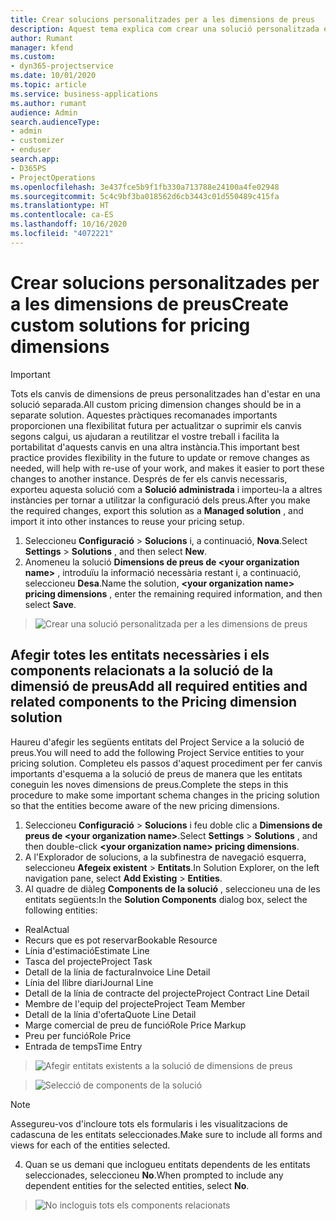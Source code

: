 ```yaml
---
title: Crear solucions personalitzades per a les dimensions de preus
description: Aquest tema explica com crear una solució personalitzada en crear dimensions de preus personalitzades.
author: Rumant
manager: kfend
ms.custom:
- dyn365-projectservice
ms.date: 10/01/2020
ms.topic: article
ms.service: business-applications
ms.author: rumant
audience: Admin
search.audienceType:
- admin
- customizer
- enduser
search.app:
- D365PS
- ProjectOperations
ms.openlocfilehash: 3e437fce5b9f1fb330a713788e24100a4fe02948
ms.sourcegitcommit: 5c4c9bf3ba018562d6cb3443c01d550489c415fa
ms.translationtype: HT
ms.contentlocale: ca-ES
ms.lasthandoff: 10/16/2020
ms.locfileid: "4072221"
---
```

# <a name="create-custom-solutions-for-pricing-dimensions"></a><span data-ttu-id="5ae84-103">Crear solucions personalitzades per a les dimensions de preus</span><span class="sxs-lookup"><span data-stu-id="5ae84-103">Create custom solutions for pricing dimensions</span></span>

> [!IMPORTANT]
> <span data-ttu-id="5ae84-104">Tots els canvis de dimensions de preus personalitzades han d'estar en una solució separada.</span><span class="sxs-lookup"><span data-stu-id="5ae84-104">All custom pricing dimension changes should be in a separate solution.</span></span> <span data-ttu-id="5ae84-105">Aquestes pràctiques recomanades importants proporcionen una flexibilitat futura per actualitzar o suprimir els canvis segons calgui, us ajudaran a reutilitzar el vostre treball i facilita la portabilitat d'aquests canvis en una altra instància.</span><span class="sxs-lookup"><span data-stu-id="5ae84-105">This important best practice provides flexibility in the future to update or remove changes as needed, will help with re-use of your work, and makes it easier to port these changes to another instance.</span></span> <span data-ttu-id="5ae84-106">Després de fer els canvis necessaris, exporteu aquesta solució com a **Solució administrada** i importeu-la a altres instàncies per tornar a utilitzar la configuració dels preus.</span><span class="sxs-lookup"><span data-stu-id="5ae84-106">After you make the required changes, export this solution as a **Managed solution** , and import it into other instances to reuse your pricing setup.</span></span>

1. <span data-ttu-id="5ae84-107">Seleccioneu **Configuració** > **Solucions** i, a continuació, **Nova**.</span><span class="sxs-lookup"><span data-stu-id="5ae84-107">Select **Settings** > **Solutions** , and then select **New**.</span></span> 
2. <span data-ttu-id="5ae84-108">Anomeneu la solució **Dimensions de preus de \<your organization name>** , introduïu la informació necessària restant i, a continuació, seleccioneu **Desa**.</span><span class="sxs-lookup"><span data-stu-id="5ae84-108">Name the solution, **\<your organization name> pricing dimensions** , enter the remaining required information, and then select **Save**.</span></span>

> ![Crear una solució personalitzada per a les dimensions de preus](media/Creation-of-custom-pricing-dimension-solution.PNG)
  
## <a name="add-all-required-entities-and-related-components-to-the-pricing-dimension-solution"></a><span data-ttu-id="5ae84-110">Afegir totes les entitats necessàries i els components relacionats a la solució de la dimensió de preus</span><span class="sxs-lookup"><span data-stu-id="5ae84-110">Add all required entities and related components to the Pricing dimension solution</span></span>
<span data-ttu-id="5ae84-111">Haureu d'afegir les següents entitats del Project Service a la solució de preus.</span><span class="sxs-lookup"><span data-stu-id="5ae84-111">You will need to add the following Project Service entities to your pricing solution.</span></span> <span data-ttu-id="5ae84-112">Completeu els passos d'aquest procediment per fer canvis importants d'esquema a la solució de preus de manera que les entitats coneguin les noves dimensions de preus.</span><span class="sxs-lookup"><span data-stu-id="5ae84-112">Complete the steps in this procedure to make some important schema changes in the pricing solution so that the entities become aware of the new pricing dimensions.</span></span>

1. <span data-ttu-id="5ae84-113">Seleccioneu **Configuració** > **Solucions** i feu doble clic a **Dimensions de preus de \<your organization name>**.</span><span class="sxs-lookup"><span data-stu-id="5ae84-113">Select **Settings** > **Solutions** , and then double-click **\<your organization name> pricing dimensions**.</span></span> 
2. <span data-ttu-id="5ae84-114">A l'Explorador de solucions, a la subfinestra de navegació esquerra, seleccioneu **Afegeix existent** > **Entitats**.</span><span class="sxs-lookup"><span data-stu-id="5ae84-114">In Solution Explorer, on the left navigation pane, select **Add Existing** > **Entities**.</span></span>
3. <span data-ttu-id="5ae84-115">Al quadre de diàleg **Components de la solució** , seleccioneu una de les entitats següents:</span><span class="sxs-lookup"><span data-stu-id="5ae84-115">In the **Solution Components** dialog box, select the following entities:</span></span>

- <span data-ttu-id="5ae84-116">Real</span><span class="sxs-lookup"><span data-stu-id="5ae84-116">Actual</span></span>
- <span data-ttu-id="5ae84-117">Recurs que es pot reservar</span><span class="sxs-lookup"><span data-stu-id="5ae84-117">Bookable Resource</span></span>
- <span data-ttu-id="5ae84-118">Línia d'estimació</span><span class="sxs-lookup"><span data-stu-id="5ae84-118">Estimate Line</span></span>
- <span data-ttu-id="5ae84-119">Tasca del projecte</span><span class="sxs-lookup"><span data-stu-id="5ae84-119">Project Task</span></span>
- <span data-ttu-id="5ae84-120">Detall de la línia de factura</span><span class="sxs-lookup"><span data-stu-id="5ae84-120">Invoice Line Detail</span></span>
- <span data-ttu-id="5ae84-121">Línia del llibre diari</span><span class="sxs-lookup"><span data-stu-id="5ae84-121">Journal Line</span></span>
- <span data-ttu-id="5ae84-122">Detall de la línia de contracte del projecte</span><span class="sxs-lookup"><span data-stu-id="5ae84-122">Project Contract Line Detail</span></span>
- <span data-ttu-id="5ae84-123">Membre de l'equip del projecte</span><span class="sxs-lookup"><span data-stu-id="5ae84-123">Project Team Member</span></span>
- <span data-ttu-id="5ae84-124">Detall de la línia d'oferta</span><span class="sxs-lookup"><span data-stu-id="5ae84-124">Quote Line Detail</span></span>
- <span data-ttu-id="5ae84-125">Marge comercial de preu de funció</span><span class="sxs-lookup"><span data-stu-id="5ae84-125">Role Price Markup</span></span>
- <span data-ttu-id="5ae84-126">Preu per funció</span><span class="sxs-lookup"><span data-stu-id="5ae84-126">Role Price</span></span> 
- <span data-ttu-id="5ae84-127">Entrada de temps</span><span class="sxs-lookup"><span data-stu-id="5ae84-127">Time Entry</span></span> 

> ![Afegir entitats existents a la solució de dimensions de preus](media/Existing-entities-to-PD-solution.png)

> ![Selecció de components de la solució](media/Dimension-Components.png)

> [!NOTE]
> <span data-ttu-id="5ae84-130">Assegureu-vos d'incloure tots els formularis i les visualitzacions de cadascuna de les entitats seleccionades.</span><span class="sxs-lookup"><span data-stu-id="5ae84-130">Make sure to include all forms and views for each of the entities selected.</span></span>

4. <span data-ttu-id="5ae84-131">Quan se us demani que inclogueu entitats dependents de les entitats seleccionades, seleccioneu **No**.</span><span class="sxs-lookup"><span data-stu-id="5ae84-131">When prompted to include any dependent entities for the selected entities, select **No**.</span></span>

> ![No incloguis tots els components relacionats](media/Do-not-include-required.png)


